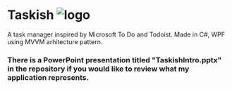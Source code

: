 # Taskish ![logo](https://github.com/Vasile-Caspirovschi/Taskish/assets/97791123/1d8b7a23-9efc-472d-9536-3fc200850c92)

A task manager inspired by Microsoft To Do and Todoist. Made in C#, WPF using MVVM arhitecture pattern.
###  There is a PowerPoint presentation titled "TaskishIntro.pptx" in the repository if you would like to review what my application represents.
